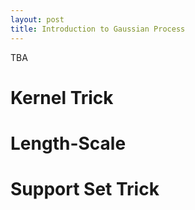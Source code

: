 ```yaml
---
layout: post
title: Introduction to Gaussian Process
---
```


TBA

Kernel Trick
============

Length-Scale
============


Support Set Trick
===============